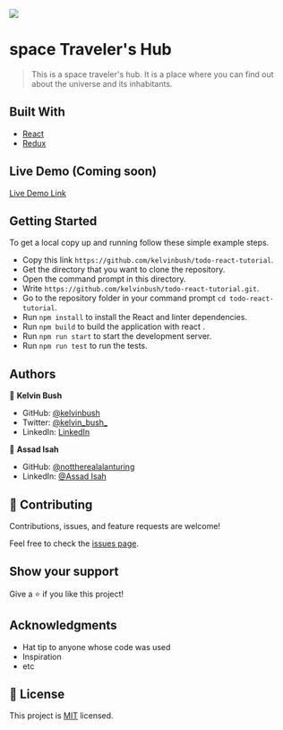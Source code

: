 ![](https://img.shields.io/badge/Microverse-blueviolet)

# space Traveler's Hub

> This is a space traveler's hub. It is a place where you can find out about the universe and its inhabitants.


## Built With

- [React](https://reactjs.org/)
- [Redux](https://redux.js.org/)

## Live Demo (Coming soon)

[Live Demo Link](https://livedemo.com)

## Getting Started
To get a local copy up and running follow these simple example steps.

- Copy this link `https://github.com/kelvinbush/todo-react-tutorial`.
- Get the directory that you want to clone the repository.
- Open the command prompt in this directory.
- Write `https://github.com/kelvinbush/todo-react-tutorial.git`.
- Go to the repository folder in your command prompt `cd todo-react-tutorial`.
- Run `npm install` to install the React and linter dependencies.
- Run `npm build` to build the application with react .
- Run `npm run start` to start the development server.
- Run `npm run test` to run the tests.


## Authors

👤 **Kelvin Bush**

- GitHub: [@kelvinbush](https://github.com/kelvinbush)
- Twitter: [@kelvin_bush_](https://twitter.com/kelvin_bush_)
- LinkedIn: [LinkedIn](https://www.linkedin.com/in/kelvin-wachiye-04b469173/)

👤 **Assad Isah**

- GitHub: [@nottherealalanturing](https://github.com/nottherealalanturing)
- LinkedIn: [@Assad Isah](https://www.linkedin.com/in/assadisah)

## 🤝 Contributing

Contributions, issues, and feature requests are welcome!

Feel free to check the [issues page](../../issues/).

## Show your support

Give a ⭐️ if you like this project!

## Acknowledgments

- Hat tip to anyone whose code was used
- Inspiration
- etc

## 📝 License

This project is [MIT](./MIT.md) licensed.
